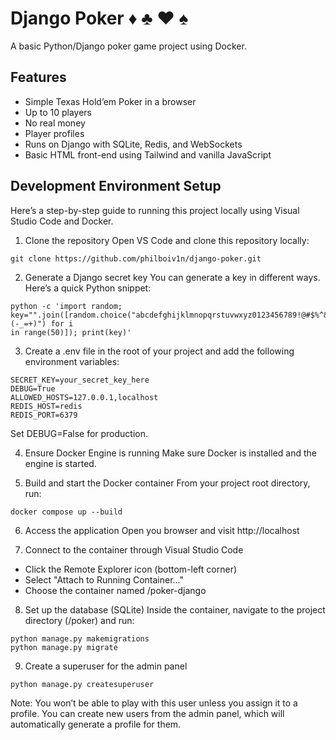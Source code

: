 # Django Poker ♦︎ ♣︎ ♥︎ ♠︎

A basic Python/Django poker game project using Docker.

## Features

- Simple Texas Hold’em Poker in a browser
- Up to 10 players
- No real money
- Player profiles
- Runs on Django with SQLite, Redis, and WebSockets
- Basic HTML front-end using Tailwind and vanilla JavaScript

## Development Environment Setup

Here’s a step-by-step guide to running this project locally using Visual Studio Code and Docker.

1. Clone the repository
Open VS Code and clone this repository locally:
```
git clone https://github.com/philboiv1n/django-poker.git
```

2. Generate a Django secret key
You can generate a key in different ways. Here’s a quick Python snippet:
```
python -c 'import random; key="".join([random.choice("abcdefghijklmnopqrstuvwxyz0123456789!@#$%^&*(-_=+)") for i 
in range(50)]); print(key)'
```

3. Create a .env file in the root of your project and add the following environment variables:
```
SECRET_KEY=your_secret_key_here
DEBUG=True
ALLOWED_HOSTS=127.0.0.1,localhost
REDIS_HOST=redis
REDIS_PORT=6379
```
Set DEBUG=False for production.

4. Ensure Docker Engine is running
Make sure Docker is installed and the engine is started.

5. Build and start the Docker container
From your project root directory, run:
```
docker compose up --build
```

6. Access the application
Open you browser and visit http://localhost

7. Connect to the container through Visual Studio Code
- Click the Remote Explorer icon (bottom-left corner)
- Select "Attach to Running Container..."
- Choose the container named /poker-django


8. Set up the database (SQLite)
Inside the container, navigate to the project directory (/poker) and run:
```
python manage.py makemigrations
python manage.py migrate
```

9. Create a superuser for the admin panel
```
python manage.py createsuperuser
```
Note: You won’t be able to play with this user unless you assign it to a profile.
You can create new users from the admin panel, which will automatically generate a profile for them.
